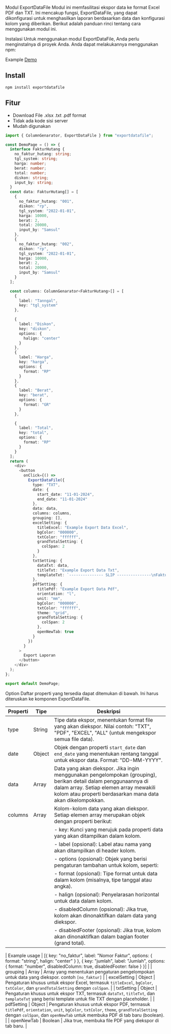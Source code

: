 Modul ExportDataFile
Modul ini memfasilitasi ekspor data ke format Excel PDF dan TXT. Ini mencakup fungsi, ExportDataFile, yang dapat dikonfigurasi untuk menghasilkan laporan berdasarkan data dan konfigurasi kolom yang diberikan. Berikut adalah panduan rinci tentang cara menggunakan modul ini.

Instalasi
Untuk menggunakan modul ExportDataFile, Anda perlu menginstalnya di proyek Anda. Anda dapat melakukannya menggunakan npm:

Example <a href="https://codesandbox.io/p/sandbox/export-excel-pdf-5v6th4"> Demo </a>

## Install

```
npm install exportdatafile
```

## Fitur

- Download File .xlsx .txt .pdf format
- Tidak ada kode sisi server
- Mudah digunakan

```typescript
import { ColumnGenarator, ExportDataFile } from "exportdatafile";

const DemoPage = () => {
  interface FakturHutang {
    no_faktur_hutang: string;
    tgl_system: string;
    harga: number;
    berat: number;
    total: number;
    diskon: string;
    input_by: string;
  }
  const data: FakturHutang[] = [
    {
      no_faktur_hutang: "001",
      diskon: "rp",
      tgl_system: "2022-01-01",
      harga: 10000,
      berat: 2,
      total: 20000,
      input_by: "Samsul"
    },
    {
      no_faktur_hutang: "002",
      diskon: "rp",
      tgl_system: "2022-01-01",
      harga: 10000,
      berat: 2,
      total: 20000,
      input_by: "Samsul"
    }
  ];

  const columns: ColumnGenarator<FakturHutang>[] = [
    {
      label: "Tanngal",
      key: "tgl_system"
    },

    {
      label: "Diskon",
      key: "diskon",
      options: {
        halign: "center"
      }
    },
    {
      label: "Harga",
      key: "harga",
      options: {
        format: "RP"
      }
    },
    {
      label: "Berat",
      key: "berat",
      options: {
        format: "GR"
      }
    },

    {
      label: "Total",
      key: "total",
      options: {
        format: "RP"
      }
    }
  ];
  return (
    <div>
      <button
        onClick={() =>
          ExportDataFile({
            type: "TXT",
            date: {
              start_date: "11-01-2024",
              end_date: "11-01-2024"
            },
            data: data,
            columns: columns,
            grouping: [],
            excelSetting: {
              titleExcel: "Example Export Data Excel",
              bgColor: "000000",
              txtColor: "ffffff",
              grandTotalSetting: {
                colSpan: 2
              }
            },
            txtSetting: {
              dataTxt: data,
              titleTxt: "Example Export Data Txt",
              templateTxt: `--------------- SLIP ---------------\nFaktur         = {no_faktur_hutang}\nDiskon         = {diskon}\nTanggal System = {tgl_system}\nHarga          = {harga}\nBerat          = {berat}\nTotal          = {total}\nInput_by       = {input_by}`
            },
            pdfSetting: {
              titlePdf: "Example Export Data Pdf",
              orientation: "l",
              unit: "mm",
              bgColor: "000000",
              txtColor: "ffffff",
              theme: "grid",
              grandTotalSetting: {
                colSpan: 2
              },
              openNewTab: true
            }
          })
        }
      >
        Export Laporan
      </button>
    </div>
  );
};

export default DemoPage;
```

Option
Daftar properti yang tersedia dapat ditemukan di bawah. Ini harus diteruskan ke komponen ExportDataFile.

| Properti | Tipe   | Deskripsi                                                                                                                                                                                                               |
| -------- | ------ | ----------------------------------------------------------------------------------------------------------------------------------------------------------------------------------------------------------------------- |
| type     | String | Tipe data ekspor, menentukan format file yang akan diekspor. Nilai contoh: "TXT", "PDF", "EXCEL", "ALL" (untuk mengekspor semua file data).                                                                             |
| date     | Object | Objek dengan properti `start_date` dan `end_date` yang menentukan rentang tanggal untuk ekspor data. Format: "DD-MM-YYYY".                                                                                              |
| data     | Array  | Data yang akan diekspor. Jika ingin menggunakan pengelompokan (grouping), berikan detail dalam penggunaannya di dalam array. Setiap elemen array mewakili kolom atau properti berdasarkan mana data akan dikelompokkan. |
| columns  | Array  | Kolom-kolom data yang akan diekspor. Setiap elemen array merupakan objek dengan properti berikut:                                                                                                                       |
|          |        | - key: Kunci yang merujuk pada properti data yang akan ditampilkan dalam kolom.                                                                                                                                         |
|          |        | - label (opsional): Label atau nama yang akan ditampilkan di header kolom.                                                                                                                                              |
|          |        | - options (opsional): Objek yang berisi pengaturan tambahan untuk kolom, seperti:                                                                                                                                       |
|          |        | - format (opsional): Tipe format untuk data dalam kolom (misalnya, tipe tanggal atau angka).                                                                                                                            |
|          |        | - halign (opsional): Penyelarasan horizontal untuk data dalam kolom.                                                                                                                                                    |
|          |        | - disabledColumn (opsional): Jika true, kolom akan dinonaktifkan dalam data yang diekspor.                                                                                                                              |
|          |        | - disabledFooter (opsional): Jika true, kolom akan dinonaktifkan dalam bagian footer (grand total).                                                                                                                     

| Example usage | [{ key: "no_faktur", label: "Nomor Faktur", options: { format: "string", halign: "center" } }, { key: "jumlah", label: "Jumlah", options: { format: "number", disabledColumn: true, disabledFooter: false } }] |
| grouping | Array | Array yang menentukan pengaturan pengelompokan untuk data yang diekspor. contoh `[no_faktur]` |
| excelSetting | Object | Pengaturan khusus untuk ekspor Excel, termasuk `titleExcel`, `bgColor`, `txtColor`, dan `grandTotalSetting` dengan `colSpan`. |
| txtSetting | Object | Pengaturan khusus untuk ekspor TXT, termasuk `dataTxt`, `titleTxt`, dan `templateTxt` yang berisi template untuk file TXT dengan placeholder. |
| pdfSetting | Object | Pengaturan khusus untuk ekspor PDF, termasuk `titlePdf`, `orientation`, `unit`, `bgColor`, `txtColor`, `theme`, `grandTotalSetting` dengan `colSpan`, dan `openNewTab` untuk membuka PDF di tab baru (boolean). |
| openNewTab | Boolean | Jika true, membuka file PDF yang diekspor di tab baru. |
